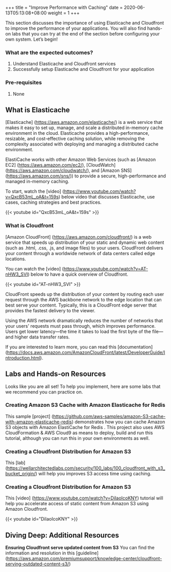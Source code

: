 +++
title = "Improve Performance with Caching"
date =  2020-06-13T05:13:08+08:00
weight = 1
+++

This section discusses the importance of using Elasticache and Cloudfront to improve the performance of your applications. You will also find hands-on labs that you can try at the end of the section before configuring your own system. Let’s begin!

### What are the expected outcomes?

1. Understand Elasticache and Cloudfront services
2. Successfully setup Elasticache and Cloudfront for your application

### Pre-requisites

1. None

## What is Elasticache

[Elasticache] (https://aws.amazon.com/elasticache/) is a web service that makes it easy to set up, manage, and scale a distributed in-memory cache environment in the cloud. Elasticache provides a high-performance, resizable, and cost-effective caching solution, while removing the complexity associated with deploying and managing a distributed cache environment.

ElastiCache works with other Amazon Web Services (such as [Amazon EC2] (https://aws.amazon.com/ec2/), [CloudWatch] (https://aws.amazon.com/cloudwatch/), and [Amazon SNS] (https://aws.amazon.com/sns/)) to provide a secure, high-performance and managed in-memory caching.

To start, watch the [video] (https://www.youtube.com/watch?v=QxcB53mL_oA&t=159s) below video that discusses Elasticache, use cases, caching strategies and best practices.


{{< youtube id="QxcB53mL_oA&t=159s" >}}


### What is Cloudfront 

[Amazon CloudFront] (https://aws.amazon.com/cloudfront/) is a web service that speeds up distribution of your static and dynamic web content (such as .html, .css, .js, and image files) to your users. CloudFront delivers your content through a worldwide network of data centers called edge locations. 

You can watch the [video] (https://www.youtube.com/watch?v=AT-nHW3_SVI) below to have a quick overview of Cloudfront.


{{< youtube id="AT-nHW3_SVI" >}}

CloudFront speeds up the distribution of your content by routing each user request through the AWS backbone network to the edge location that can best serve your content. Typically, this is a CloudFront edge server that provides the fastest delivery to the viewer. 

Using the AWS network dramatically reduces the number of networks that your users' requests must pass through, which improves performance. Users get lower latency—the time it takes to load the first byte of the file—and higher data transfer rates.

If you are interested to learn more, you can read this [documentation] (https://docs.aws.amazon.com/AmazonCloudFront/latest/DeveloperGuide/Introduction.html).

## Labs and Hands-on Resources

Looks like you are all set! To help you implement, here are some labs that we recommend you can practice on.

### Creating Amazon S3 Cache with Amazon Elasticache for Redis

This sample [project] (https://github.com/aws-samples/amazon-S3-cache-with-amazon-elasticache-redis) demonstrates how you can cache Amazon S3 objects with Amazon ElastiCache for Redis . This project also uses AWS CloudFormation & AWS Cloud9 as means to deploy, build and run this tutorial, although you can run this in your own environments as well.

### Creating a Cloudfront Distribution for Amazon S3

This [lab] (https://wellarchitectedlabs.com/security/100_labs/100_cloudfront_with_s3_bucket_origin/) will help you improves S3 access time using caching.

### Creating a Cloudfront Distribution for Amazon S3

This [video] (https://www.youtube.com/watch?v=DiIaoIcoKNY) tutorial will help you accelerate access of static content from Amazon S3 using Amazon Cloudfront.

{{< youtube id="DiIaoIcoKNY" >}}

## Diving Deep: Additional Resources

**Ensuring Cloudfront serve updated content from S3**
You can find the information and resolution in this [guideline] (https://aws.amazon.com/premiumsupport/knowledge-center/cloudfront-serving-outdated-content-s3/)